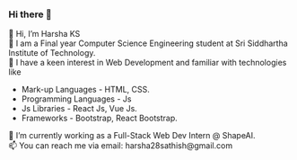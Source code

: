 ### Hi there 👋

👋 Hi, I’m Harsha KS <br/>
🌱 I am a Final year Computer Science Engineering student at Sri Siddhartha Institute of Technology. <br/>
👀 I have a keen interest in Web Development and familiar with technologies like 
<ul> 
  <li>Mark-up Languages - HTML, CSS.</li>
  <li>Programming Languages - Js <!--, Python.--></li>
  <li>Js Libraries - React Js, Vue Js.</li>
  <li>Frameworks - Bootstrap, React Bootstrap. </li>
<!-- 
• Js Runtime Environment - Node Js.
• Node Js Framework - Express Js.
• Document Object Model (DOM) Manipulation.
• RESTful API.
• Responsive Web Design (RWD).
• Version Control - Git.
-->
</ul> 
🔭 I’m currently working as a Full-Stack Web Dev Intern @ ShapeAI. <br/>
📫 You can reach me via email: harsha28sathish@gmail.com 

<!--
**harsha28KS/harsha28ks** is a ✨ _special_ ✨ repository because its `README.md` (this file) appears on your GitHub profile.

Here are some ideas to get you started:

- 🔭 I’m currently working as a Full - stac ...
- 🌱 I’m currently learning ...
- 👯 I’m looking to collaborate on ...
- 🤔 I’m looking for help with ...
- 💬 Ask me about ...
- 📫 How to reach me: ...
- 😄 Pronouns: ...
- ⚡ Fun fact: ...
-->
